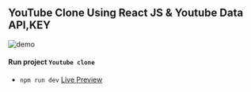 ## YouTube Clone Using React JS & Youtube Data API,KEY 

![demo](./src/assets/Demo.png)

#### Run project `Youtube clone`

- `npm run dev`
[Live Preview](https://youtube-clone-theta-nine-85.vercel.app/)